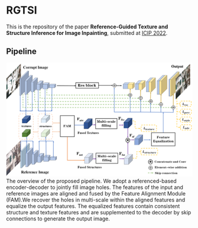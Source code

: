 # RGTSI
 This is the repository of the paper **Reference-Guided Texture and Structure Inference for Image Inpainting**, submitted at [ICIP 2022](https://2022.ieeeicip.org/).
 

## Pipeline

![](./imgs/pipeline.png)
The overview of the proposed pipeline. We adopt a referenced-based encoder-decoder to jointly fill image holes. The features of the input and reference images are aligned and fused by the Feature Alignment Module (FAM).We recover the holes in multi-scale within the aligned features and equalize the output features. The equalized features contain consistent structure
and texture features and are supplemented to the decoder by skip connections to generate the output image.

